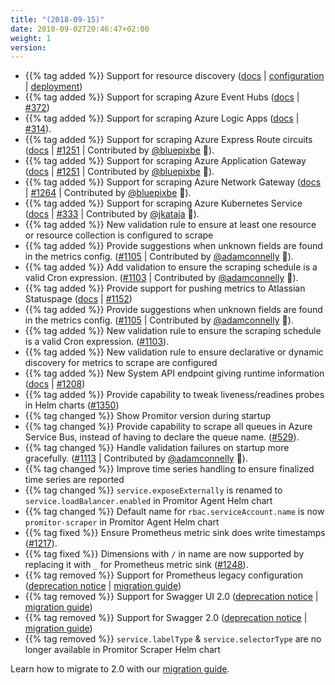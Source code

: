 ```yaml
---
title: "(2018-09-15)"
date: 2018-09-02T20:46:47+02:00
weight: 1
version:
---
```


- {{% tag added %}} Support for resource discovery ([docs](https://promitor.io/configuration/v2.x/resource-discovery) |
 [configuration](https://promitor.io/configuration/v2.x/resource-discovery) |
 [deployment](https://promitor.io/deployment/resource-discovery/deployment))
- {{% tag added %}} Support for scraping Azure Event Hubs ([docs](https://promitor.io/configuration/v2.x/metrics/event-hubs)
 | [#372](https://github.com/tomkerkhove/promitor/issues/69))
- {{% tag added %}} Support for scraping Azure Logic Apps ([docs](https://promitor.io/configuration/v2.x/metrics/logic-apps)
 | [#314](https://github.com/tomkerkhove/promitor/issues/314)).
- {{% tag added %}} Support for scraping Azure Express Route circuits ([docs](https://promitor.io/configuration/v2.x/metrics/express-route-circuit) | [#1251](https://github.com/tomkerkhove/promitor/issues/1251) | Contributed by [@bluepixbe](https://github.com/bluepixbe) 🎉).
- {{% tag added %}} Support for scraping Azure Application Gateway ([docs](https://promitor.io/configuration/v2.x/metrics/application-gateway) | [#1251](https://github.com/tomkerkhove/promitor/issues/313) | Contributed by [@bluepixbe](https://github.com/bluepixbe) 🎉).
- {{% tag added %}} Support for scraping Azure Network Gateway ([docs](https://promitor.io/configuration/v2.x/metrics/network-gateway) | [#1264](https://github.com/tomkerkhove/promitor/issues/1264) | Contributed by [@bluepixbe](https://github.com/bluepixbe) 🎉).
- {{% tag added %}} Support for scraping Azure Kubernetes Service ([docs](https://promitor.io/configuration/v2.x/metrics/kubernetes) | [#333](https://github.com/tomkerkhove/promitor/issues/333) | Contributed by [@jkataja](https://github.com/jkataja) 🎉).
- {{% tag added %}} New validation rule to ensure at least one resource or resource collection is configured to scrape
- {{% tag added %}} Provide suggestions when unknown fields are found in the metrics config. ([#1105](https://github.com/tomkerkhove/promitor/issues/1105) | Contributed by [@adamconnelly](https://github.com/adamconnelly) 🎉).
- {{% tag added %}} Add validation to ensure the scraping schedule is a valid Cron expression. ([#1103](https://github.com/tomkerkhove/promitor/issues/1103) | Contributed by [@adamconnelly](https://github.com/adamconnelly) 🎉).
- {{% tag added %}} Provide support for pushing metrics to Atlassian Statuspage
 ([docs](https://promitor.io/configuration/v2.x/runtime#atlassian-statuspage) | [#1152](https://github.com/tomkerkhove/promitor/issues/1152))
- {{% tag added %}} Provide suggestions when unknown fields are found in the metrics config. ([#1105](https://github.com/tomkerkhove/promitor/issues/1105) | Contributed by [@adamconnelly](https://github.com/adamconnelly) 🎉).
- {{% tag added %}} New validation rule to ensure the scraping schedule is a valid Cron expression. ([#1103](https://github.com/tomkerkhove/promitor/issues/1103)).
- {{% tag added %}} New validation rule to ensure declarative or dynamic discovery for metrics to scrape are configured
- {{% tag added %}} New System API endpoint giving runtime information ([docs](https://promitor.io/operations/#system)
 | [#1208](https://github.com/tomkerkhove/promitor/issues/1208))
- {{% tag added %}} Provide capability to tweak liveness/readines probes in Helm charts ([#1350](https://github.com/tomkerkhove/promitor/issues/1350))
- {{% tag changed %}} Show Promitor version during startup
- {{% tag changed %}} Provide capability to scrape all queues in Azure Service Bus, instead of having to declare the
 queue name. ([#529](https://github.com/tomkerkhove/promitor/issues/529)).
- {{% tag changed %}} Handle validation failures on startup more gracefully. ([#1113](https://github.com/tomkerkhove/promitor/issues/1113) | Contributed by [@adamconnelly](https://github.com/adamconnelly) 🎉).
- {{% tag changed %}} Improve time series handling to ensure finalized time series are reported
- {{% tag changed %}} `service.exposeExternally` is renamed to `service.loadBalancer.enabled` in Promitor Agent Helm chart
- {{% tag changed %}} Default name for `rbac.serviceAccount.name` is now `promitor-scraper` in Promitor Agent Helm chart
- {{% tag fixed %}} Ensure Prometheus metric sink does write timestamps ([#1217](https://github.com/tomkerkhove/promitor/issues/1217)).
- {{% tag fixed %}} Dimensions with `/` in name are now supported by replacing it with `_` for Prometheus metric sink ([#1248](https://github.com/tomkerkhove/promitor/issues/1248)).
- {{% tag removed %}} Support for Prometheus legacy configuration ([deprecation notice](https://changelog.promitor.io/#prometheus-legacy-configuration)
 | [migration guide](https://promitor.io/walkthrough/migrate-from-1.x-to-2.x))
- {{% tag removed %}} Support for Swagger UI 2.0 ([deprecation notice](https://changelog.promitor.io/#swagger-ui-2-0) |
 [migration guide](https://promitor.io/walkthrough/migrate-from-1.x-to-2.x))
- {{% tag removed %}} Support for Swagger 2.0 ([deprecation notice](https://changelog.promitor.io/#swagger-2-0) |
 [migration guide](https://promitor.io/walkthrough/migrate-from-1.x-to-2.x))
- {{% tag removed %}} `service.labelType` & `service.selectorType` are no longer available in Promitor Scraper Helm chart

Learn how to migrate to 2.0 with our [migration guide](https://promitor.io/walkthrough/migrate-from-1.x-to-2.x).
